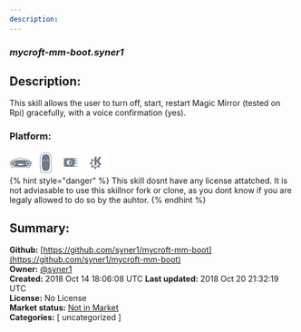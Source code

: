 ```yaml
---
description: 
---
```


### _mycroft-mm-boot.syner1_  
## Description:  
This skill allows the user to turn off, start, restart Magic Mirror (tested on Rpi) gracefully, with a voice confirmation (yes).  
  
### Platform:  
 ![Mark I](../.gitbook/assets/mark-1-icon.png)  ![Mark II](../.gitbook/assets/mark-2-icon.png)  ![Picroft](../.gitbook/assets/picroft-icon.png)  ![plasmoid](../.gitbook/assets/kde.png)   
{% hint style="danger" %}
This skill dosnt have any license attatched. It is not adviasable to use this skillnor fork or clone, as you dont know if you are legaly allowed to do so by the auhtor.
{% endhint %}
  
## Summary:  
**Github:** [https://github.com/syner1/mycroft-mm-boot](https://github.com/syner1/mycroft-mm-boot)  
**Owner:** [@syner1](https://github.com/syner1)  
**Created:** 2018 Oct 14 18:06:08 UTC  **Last updated:** 2018 Oct 20 21:32:19 UTC  
**License:** No License  
**Market status:** [Not in Market](https://market.mycroft.ai/skill/)  
**Categories:** [ uncategorized ]   
